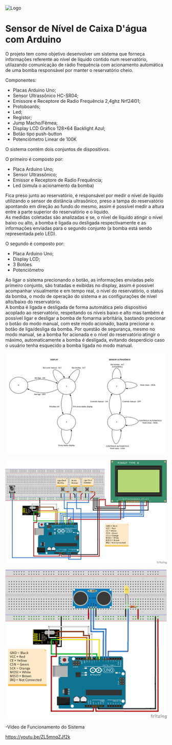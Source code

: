                             
![Logo](https://user-images.githubusercontent.com/40214038/63216360-4d2ae000-c10a-11e9-9053-66f0a1c93a1a.png)
# Sensor de Nível de Caixa D'água com Arduino

  O projeto tem como objetivo desenvolver um sistema que forneça informações referente ao nível de líquido contido num reservatório, utilazando comunicação de rádio frequência com acionamento automática de uma bomba responsável por manter o reservatório cheio.

Componentes:
- Placas Arduino Uno; 
- Sensor Ultrassônico HC-SR04;
- Emissore e Receptore de Radio Frequência 2,4ghz Nrf24l01;
- Protoboards;
- Led;
- Registor;
- Jump Macho/Fêmea;
- Display LCD Gráfico 128×64 Backlight Azul;
- Botão tipo push-button
- Potenciômetro Linear de 100K  

O sistema contém dois conjuntos de dispositivos.

O primeiro é composto por:
  - Placa Arduino Uno;
  - Sensor Ultrassônico;
  - Emissor e Receptore de Radio Frequência;
  - Led (simula o acionamento da bomba)
  
  <p>Fica preso junto ao reservatório, é responsável por medir o nível de líquido utilizando o sensor de distância ultrasônico, preso a tampa do reservatório apontando em direção ao fundo do mesmo, assim é possível medir a altura entre a parte superior do reservatório e o líquido.<br \> 
  As medidas coletadas são analizadas e se, o nível de líquido atingir o nível baixo ou alto, a bomba é ligada ou desligada respectivamente e as informações enviadas para o segundo conjunto (a bomba está sendo representada pelo LED).

O segundo é composto por:
  - Placa Arduino Uno;
  - Display LCD;
  - 3 Botões
  - Potenciômetro
  
 <p>Ao ligar o sistema precionando o botão, as informações enviadas pelo primeiro conjunto, são tratadas e exibidas no display, assim é possível acompanhar visualmente e em tempo real, o nível do reservatório, o status da bomba, o modo de operação do sistema e as configurações de nível alto/baixo do reservatório.<br \>
  A bomba é ligada e desligada de forma automática pelo dispositivo acoplado ao reservatório, respeitando os níveis baixo e alto mas também é possível ligar e desligar a bomba de fomarma arbritária, bastando precionar o botão do modo manual, com este modo acionado, basta precionar o botão de liga/desliga da bomba.
  Por questão de segurança, mesmo no modo manual, se a bomba for acionada e o nível do reservatório atingir o máximo, automaticamente a bomba é desligada, evitando desperdício caso o usuário tenha esquecido a bomba ligada no modo manual.


![MaqEstadoLogo](https://github.com/AndreSalgueiro/SE/blob/master/Projeto%20Final/Medidor%20de%20Nivel%20Caixa%20Dagua/Imagens/Maquina_Estado.png)

![Display](https://github.com/AndreSalgueiro/SE/blob/master/Projeto%20Final/Medidor%20de%20Nivel%20Caixa%20Dagua/Imagens/Representacao%20Grafica%20-%20Display_bb.png)

![SensorUltrasonico](https://github.com/AndreSalgueiro/SE/blob/master/Projeto%20Final/Medidor%20de%20Nivel%20Caixa%20Dagua/Imagens/Representacao%20Grafica%20-%20Sensor%20Ultrasonico_bb.png)

-Vídeo de Funcionamento do Sistema

https://youtu.be/ZL5mnqZJf2k
